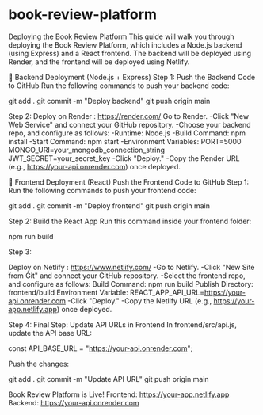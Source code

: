 # book-review-platform
Deploying the Book Review Platform
This guide will walk you through deploying the Book Review Platform, which includes a Node.js backend (using Express) and a React frontend. The backend will be deployed using Render, and the frontend will be deployed using Netlify.

🚀 Backend Deployment (Node.js + Express)
Step 1:
Push the Backend Code to GitHub
Run the following commands to push your backend code:

git add .
git commit -m "Deploy backend"
git push origin main

Step 2:
Deploy on Render : https://render.com/
Go to Render.
-Click "New Web Service" and connect your GitHub repository.
-Choose your backend repo, and configure as follows:
-Runtime: Node.js
-Build Command: npm install
-Start Command: npm start
-Environment Variables:
PORT=5000
MONGO_URI=your_mongodb_connection_string
JWT_SECRET=your_secret_key
-Click "Deploy."
-Copy the Render URL (e.g., https://your-api.onrender.com) once deployed.

🚀 Frontend Deployment (React)
Push the Frontend Code to GitHub
Step 1:
Run the following commands to push your frontend code:

git add .
git commit -m "Deploy frontend"
git push origin main

Step 2:
Build the React App
Run this command inside your frontend folder:

npm run build

Step 3: 

Deploy on Netlify : https://www.netlify.com/
-Go to Netlify.
-Click "New Site from Git" and connect your GitHub repository.
-Select the frontend repo, and configure as follows:
Build Command: npm run build
Publish Directory: frontend/build
Environment Variable: REACT_APP_API_URL=https://your-api.onrender.com
-Click "Deploy."
-Copy the Netlify URL (e.g., https://your-app.netlify.app) once deployed.

Step 4:
Final Step: Update API URLs in Frontend
In frontend/src/api.js, update the API base URL:

const API_BASE_URL = "https://your-api.onrender.com";

Push the changes:

git add .
git commit -m "Update API URL"
git push origin main

Book Review Platform is Live!
Frontend: https://your-app.netlify.app
Backend: https://your-api.onrender.com
